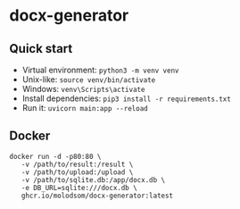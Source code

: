 # docx-generator

## Quick start

- Virtual environment: `python3 -m venv venv`
- Unix-like: `source venv/bin/activate`
- Windows: `venv\Scripts\activate`
- Install dependencies: `pip3 install -r requirements.txt`
- Run it: `uvicorn main:app --reload`

## Docker
```shell
docker run -d -p80:80 \
   -v /path/to/result:/result \
   -v /path/to/upload:/upload \
   -v /path/to/sqlite.db:/app/docx.db \
   -e DB_URL=sqlite:///docx.db \
   ghcr.io/molodsom/docx-generator:latest
```

